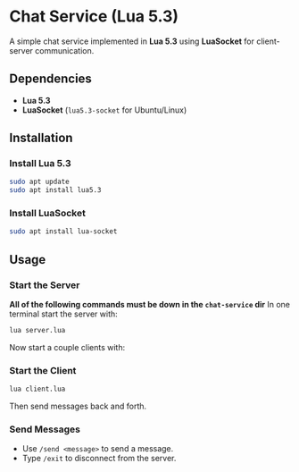 # **Chat Service (Lua 5.3)**
A simple chat service implemented in **Lua 5.3** using **LuaSocket** for client-server communication.

## **Dependencies**
- **Lua 5.3**
- **LuaSocket** (`lua5.3-socket` for Ubuntu/Linux)

## **Installation**
### **Install Lua 5.3**
```bash
sudo apt update
sudo apt install lua5.3
```

### **Install LuaSocket**
```bash
sudo apt install lua-socket
```

## **Usage**
### **Start the Server**
**All of the following commands must be down in the `chat-service` dir**
In one terminal start the server with:
```bash
lua server.lua
```
Now start a couple clients with:
### **Start the Client**
```bash
lua client.lua
```

Then send messages back and forth.
### **Send Messages**
- Use `/send <message>` to send a message.
- Type `/exit` to disconnect from the server.

